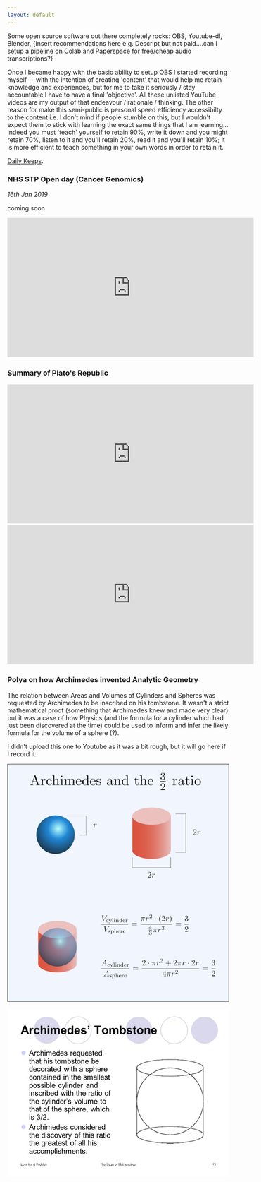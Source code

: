 ```yaml
---
layout: default
---
```


Some open source software out there completely rocks: OBS, Youtube-dl, Blender, {insert recommendations here e.g. Descript but not paid....can I setup a pipeline on Colab and Paperspace for free/cheap audio transcriptions?}

Once I became happy with the basic ability to setup OBS I started recording myself -- with the intention of creating 'content' that would help me retain knowledge and experiences, but for me to take it seriously / stay accountable I have to have a final 'objective'. All these unlisted YouTube videos are my output of that endeavour / rationale / thinking. The other reason for make this semi-public is personal speed efficiency accessibilty to the content i.e. I don't mind if people stumble on this, but I wouldn't expect them to stick with learning the exact same things that I am learning... indeed you must 'teach' yourself to retain 90%, write it down and you might retain 70%, listen to it and you'll retain 20%, read it and you'll retain 10%; it is more efficient to teach something in your own words in order to retain it.


[Daily Keeps](./daily_keeps.md).

### NHS STP Open day (Cancer Genomics)
_16th Jan 2019_

coming soon

<iframe width="560" height="315" src="https://www.youtube-nocookie.com/embed/ZvjtR8mRFvs" frameborder="0" allow="accelerometer; autoplay; encrypted-media; gyroscope; picture-in-picture" allowfullscreen></iframe>






### Summary of Plato's Republic

<iframe width="560" height="315" src="https://www.youtube-nocookie.com/embed/bI9y24PJXaw" frameborder="0" allow="accelerometer; autoplay; encrypted-media; gyroscope; picture-in-picture" allowfullscreen></iframe>

<iframe width="560" height="315" src="https://www.youtube-nocookie.com/embed/aoVDxb2saOY" frameborder="0" allow="accelerometer; autoplay; encrypted-media; gyroscope; picture-in-picture" allowfullscreen></iframe>


### Polya on how Archimedes invented Analytic Geometry
The relation between Areas and Volumes of Cylinders and Spheres was requested by Archimedes to be inscribed on his tombstone.
It wasn't a strict mathematical proof (something that Archimedes knew and made very clear) but it was a case of how Physics (and the formula for a cylinder which had just been discovered at the time) could be used to inform and infer the likely formula for the volume of a sphere (?).

I didn't upload this one to Youtube as it was a bit rough, but it will go here if I record it.

![](./unlisted_videos/archim1.png)

![](./unlisted_videos/archim3.jpg)

